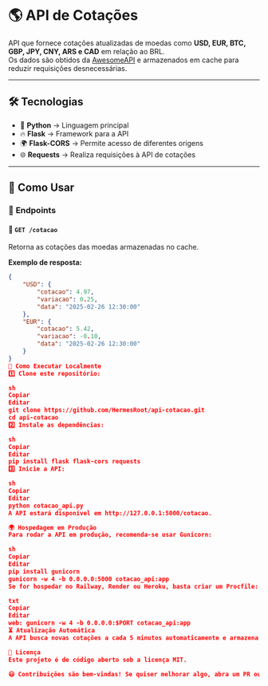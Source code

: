 # 🌎 API de Cotações  

API que fornece cotações atualizadas de moedas como **USD, EUR, BTC, GBP, JPY, CNY, ARS e CAD** em relação ao BRL.  
Os dados são obtidos da [AwesomeAPI](https://docs.awesomeapi.com.br/) e armazenados em cache para reduzir requisições desnecessárias.  

---

## 🛠️ Tecnologias  
- 🐍 **Python** → Linguagem principal  
- 🔥 **Flask** → Framework para a API  
- 🌍 **Flask-CORS** → Permite acesso de diferentes origens  
- 🌐 **Requests** → Realiza requisições à API de cotações  

---

## 🚀 Como Usar  

### 📡 **Endpoints**  

#### 🔹 `GET /cotacao`  
Retorna as cotações das moedas armazenadas no cache.  

**Exemplo de resposta:**  
```json
{
    "USD": {
        "cotacao": 4.97,
        "variacao": 0.25,
        "data": "2025-02-26 12:30:00"
    },
    "EUR": {
        "cotacao": 5.42,
        "variacao": -0.10,
        "data": "2025-02-26 12:30:00"
    }
}
🔧 Como Executar Localmente
1️⃣ Clone este repositório:

sh
Copiar
Editar
git clone https://github.com/HermesRoot/api-cotacao.git
cd api-cotacao
2️⃣ Instale as dependências:

sh
Copiar
Editar
pip install flask flask-cors requests
3️⃣ Inicie a API:

sh
Copiar
Editar
python cotacao_api.py
A API estará disponível em http://127.0.0.1:5000/cotacao.

🌍 Hospedagem em Produção
Para rodar a API em produção, recomenda-se usar Gunicorn:

sh
Copiar
Editar
pip install gunicorn
gunicorn -w 4 -b 0.0.0.0:5000 cotacao_api:app
Se for hospedar no Railway, Render ou Heroku, basta criar um Procfile:

txt
Copiar
Editar
web: gunicorn -w 4 -b 0.0.0.0:$PORT cotacao_api:app
⏳ Atualização Automática
A API busca novas cotações a cada 5 minutos automaticamente e armazena em um arquivo JSON local.

📜 Licença
Este projeto é de código aberto sob a licença MIT.

😃 Contribuições são bem-vindas! Se quiser melhorar algo, abra um PR ou entre em contato.
